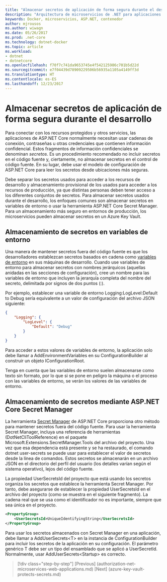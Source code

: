 ```yaml
---
title: "Almacenar secretos de aplicación de forma segura durante el desarrollo"
description: "Arquitectura de microservicios de .NET para aplicaciones .NET en contenedores | Almacenar secretos de aplicación de forma segura durante el desarrollo"
keywords: Docker, microservicios, ASP.NET, contenedor
author: mjrousos
ms.author: wiwagn
ms.date: 05/26/2017
ms.prod: .net-core
ms.technology: dotnet-docker
ms.topic: article
ms.workload:
- dotnet
- dotnetcore
ms.openlocfilehash: f70f7c741da9653745e4f542125986c701b5d22d
ms.sourcegitcommit: e7f04439d78909229506b56935a1105a4149ff3d
ms.translationtype: HT
ms.contentlocale: es-ES
ms.lasthandoff: 12/23/2017
---
```

# <a name="storing-application-secrets-safely-during-development"></a>Almacenar secretos de aplicación de forma segura durante el desarrollo

Para conectar con los recursos protegidos y otros servicios, las aplicaciones de ASP.NET Core normalmente necesitan usar cadenas de conexión, contraseñas u otras credenciales que contienen información confidencial. Estos fragmentos de información confidenciales se denominan *secretos*. Es un procedimiento recomendado no incluir secretos en el código fuente y, ciertamente, no almacenar secretos en el control de código fuente. En su lugar, debe usar el modelo de configuración de ASP.NET Core para leer los secretos desde ubicaciones más seguras.

Debe separar los secretos usados para acceder a los recursos de desarrollo y almacenamiento provisional de los usados para acceder a los recursos de producción, ya que distintas personas deben tener acceso a los diferentes conjuntos de secretos. Para almacenar secretos usados durante el desarrollo, los enfoques comunes son almacenar secretos en variables de entorno o usar la herramienta ASP.NET Core Secret Manager. Para un almacenamiento más seguro en entornos de producción, los microservicios pueden almacenar secretos en un Azure Key Vault.

## <a name="storing-secrets-in-environment-variables"></a>Almacenamiento de secretos en variables de entorno

Una manera de mantener secretos fuera del código fuente es que los desarrolladores establezcan secretos basados en cadena como [variables de entorno](https://docs.microsoft.com/aspnet/core/security/app-secrets#environment-variables) en sus máquinas de desarrollo. Cuando use variables de entorno para almacenar secretos con nombres jerárquicos (aquellas anidadas en las secciones de configuración), cree un nombre para las variables de entorno que incluyen la jerarquía completa del nombre del secreto, delimitada por signos de dos puntos (:).

Por ejemplo, establecer una variable de entorno Logging:LogLevel:Default to Debug sería equivalente a un valor de configuración del archivo JSON siguiente:

```json
{
    "Logging": {
        "LogLevel": {
            "Default": "Debug"
        }
    }
}
```

Para acceder a estos valores de variables de entorno, la aplicación solo debe llamar a AddEnvironmentVariables en su ConfigurationBuilder al construir un objeto IConfigurationRoot.

Tenga en cuenta que las variables de entorno suelen almacenarse como texto sin formato, por lo que si se pone en peligro la máquina o el proceso con las variables de entorno, se verán los valores de las variables de entorno.

## <a name="storing-secrets-using-the-aspnet-core-secret-manager"></a>Almacenamiento de secretos mediante ASP.NET Core Secret Manager

La herramienta [Secret Manager](https://docs.microsoft.com/aspnet/core/security/app-secrets#secret-manager) de ASP.NET Core proporciona otro método para mantener secretos fuera del código fuente. Para usar la herramienta Secret Manager, incluya una referencia de herramientas (DotNetCliToolReference) en el paquete Microsoft.Extensions.SecretManager.Tools del archivo del proyecto. Una vez que esa dependencia está presente y se ha restaurado, el comando dotnet user-secrets se puede usar para establecer el valor de secretos desde la línea de comandos. Estos secretos se almacenarán en un archivo JSON en el directorio del perfil del usuario (los detalles varían según el sistema operativo), lejos del código fuente.

La propiedad UserSecretsId del proyecto que está usando los secretos organiza los secretos que establece la herramienta Secret Manager. Por tanto, debe asegurarse de establecer la propiedad UserSecretsId en el archivo del proyecto (como se muestra en el siguiente fragmento). La cadena real que se usa como el identificador no es importante, siempre que sea única en el proyecto.

```xml
<PropertyGroup>
    <UserSecretsId>UniqueIdentifyingString</UserSecretsId>
</PropertyGroup>
```

Para usar los secretos almacenados con Secret Manager en una aplicación, debe llamar a AddUserSecrets&lt;T&gt; en la instancia de ConfigurationBuilder para incluir los secretos de la aplicación en su configuración. El parámetro genérico T debe ser un tipo del ensamblado que se aplicó a UserSecretId. Normalmente, usar AddUserSecrets&lt;Startup&gt; es correcto.


>[!div class="step-by-step"]
[Previous] (authorization-net-microservices-web-applications.md) [Next] (azure-key-vault-protects-secrets.md)

